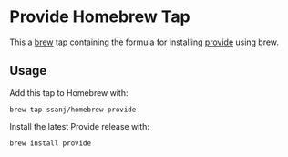 # Provide Homebrew Tap
This a [brew](https://github.com/mxcl/homebrew) tap containing the formula for installing [provide](https://github.com/ssanj/provide) using brew.

## Usage

Add this tap to Homebrew with:

    brew tap ssanj/homebrew-provide

Install the latest Provide release with:

    brew install provide
